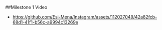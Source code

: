 ##Milestone 1 Video
- https://github.com/Esi-Mena/Instagram/assets/112027049/42a82fcb-68d1-41f1-b56c-a9994c13269e


